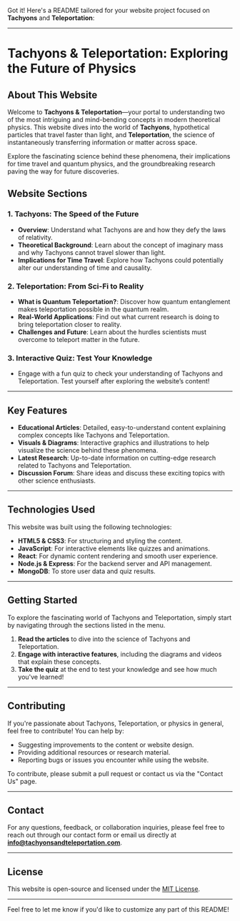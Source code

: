 Got it! Here's a README tailored for your website project focused on **Tachyons** and **Teleportation**:

---

# Tachyons & Teleportation: Exploring the Future of Physics

## About This Website

Welcome to **Tachyons & Teleportation**—your portal to understanding two of the most intriguing and mind-bending concepts in modern theoretical physics. This website dives into the world of **Tachyons**, hypothetical particles that travel faster than light, and **Teleportation**, the science of instantaneously transferring information or matter across space.

Explore the fascinating science behind these phenomena, their implications for time travel and quantum physics, and the groundbreaking research paving the way for future discoveries.

## Website Sections

### 1. **Tachyons: The Speed of the Future**
   - **Overview**: Understand what Tachyons are and how they defy the laws of relativity.
   - **Theoretical Background**: Learn about the concept of imaginary mass and why Tachyons cannot travel slower than light.
   - **Implications for Time Travel**: Explore how Tachyons could potentially alter our understanding of time and causality.

### 2. **Teleportation: From Sci-Fi to Reality**
   - **What is Quantum Teleportation?**: Discover how quantum entanglement makes teleportation possible in the quantum realm.
   - **Real-World Applications**: Find out what current research is doing to bring teleportation closer to reality.
   - **Challenges and Future**: Learn about the hurdles scientists must overcome to teleport matter in the future.

### 3. **Interactive Quiz: Test Your Knowledge**
   - Engage with a fun quiz to check your understanding of Tachyons and Teleportation. Test yourself after exploring the website’s content!

---

## Key Features

- **Educational Articles**: Detailed, easy-to-understand content explaining complex concepts like Tachyons and Teleportation.
- **Visuals & Diagrams**: Interactive graphics and illustrations to help visualize the science behind these phenomena.
- **Latest Research**: Up-to-date information on cutting-edge research related to Tachyons and Teleportation.
- **Discussion Forum**: Share ideas and discuss these exciting topics with other science enthusiasts.

---

## Technologies Used

This website was built using the following technologies:
- **HTML5 & CSS3**: For structuring and styling the content.
- **JavaScript**: For interactive elements like quizzes and animations.
- **React**: For dynamic content rendering and smooth user experience.
- **Node.js & Express**: For the backend server and API management.
- **MongoDB**: To store user data and quiz results.

---

## Getting Started

To explore the fascinating world of Tachyons and Teleportation, simply start by navigating through the sections listed in the menu.

1. **Read the articles** to dive into the science of Tachyons and Teleportation.
2. **Engage with interactive features**, including the diagrams and videos that explain these concepts.
3. **Take the quiz** at the end to test your knowledge and see how much you've learned!

---

## Contributing

If you're passionate about Tachyons, Teleportation, or physics in general, feel free to contribute! You can help by:
- Suggesting improvements to the content or website design.
- Providing additional resources or research material.
- Reporting bugs or issues you encounter while using the website.

To contribute, please submit a pull request or contact us via the "Contact Us" page.

---

## Contact

For any questions, feedback, or collaboration inquiries, please feel free to reach out through our contact form or email us directly at **info@tachyonsandteleportation.com**.

---

## License

This website is open-source and licensed under the [MIT License](LICENSE).

---

Feel free to let me know if you'd like to customize any part of this README!
